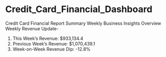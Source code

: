 # Credit_Card_Financial_Dashboard 
Credit Card Financial Report Summary
Weekly Business Insights Overview
Weekly Revenue Update-
1. This Week’s Revenue: $933,134.4
2. Previous Week’s Revenue: $1,070,439.1
3. Week-on-Week Revenue Dip: -12.8%


